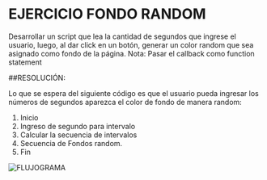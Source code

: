 # EJERCICIO FONDO RANDOM

Desarrollar un script que lea la cantidad de segundos que ingrese el usuario, luego, al dar click en un botón, generar un color random que sea asignado como fondo de la página.
Nota: Pasar el callback como function statement

##RESOLUCIÓN:

Lo que se espera del siguiente código es que el usuario pueda ingresar los números de segundos aparezca el color de fondo de manera random:

1. Inicio
2. Ingreso de segundo para intervalo
4. Calcular la secuencia de intervalos
5. Secuencia de Fondos random.
6. Fin


![FLUJOGRAMA](http://4.1m.yt/4mHKaIm.jpg "Flujograma")